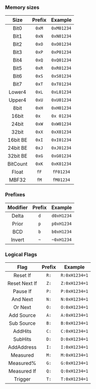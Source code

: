 ### Memory sizes

Size          | Prefix | Example   |
:------------:|:------:|:---------:|
Bit0          | `0xM`  | `0xM01234`
Bit1          | `0xN`  | `0xN01234`
Bit2          | `0xO`  | `0xO01234`
Bit3          | `0xP`  | `0xP01234`
Bit4          | `0xQ`  | `0xQ01234`
Bit5          | `0xR`  | `0xR01234`
Bit6          | `0xS`  | `0xS01234`
Bit7          | `0xT`  | `0xT01234`
Lower4        | `0xL`  | `0xL01234`
Upper4        | `0xU`  | `0xU01234`
8bit          | `0xH`  | `0xH01234`
16bit         | `0x `  | `0x 01234`
24bit         | `0xW`  | `0xW01234`
32bit         | `0xX`  | `0xX01234`
16bit BE      | `0xI`  | `0xI01234`
24bit BE      | `0xJ`  | `0xJ01234`
32bit BE      | `0xG`  | `0xG01234`
BitCount      | `0xK`  | `0xK01234`
Float         | `fF`   | `fF01234`
MBF32         | `fM`   | `fM01234`

### Prefixes

Modifier | Prefix | Example |
:-------:|:------:|:-------:|
Delta  | `d` | `d0xH1234`
Prior  | `p` | `p0xH1234`
BCD    | `b` | `b0xH1234`
Invert | `~` | `~0xH1234`

### Logical Flags

Flag | Prefix | Example   |
:---:|:------:|:---------:|
Reset If      | `R:` | `R:0xH1234=1`
Reset Next If | `Z:` | `Z:0xH1234=1`
Pause If      | `P:` | `P:0xH1234=1`
And Next      | `N:` | `N:0xH1234=1`
Or Next       | `O:` | `O:0xH1234=1`
Add Source    | `A:` | `A:0xH1234=1`
Sub Source    | `B:` | `B:0xH1234=1`
AddHits       | `C:` | `C:0xH1234=1`
SubHits       | `D:` | `D:0xH1234=1`
AddAddress    | `I:` | `I:0xH1234=1`
Measured      | `M:` | `M:0xH1234=1`
Measured%     | `G:` | `G:0xH1234=1`
Measured If   | `Q:` | `Q:0xH1234=1`
Trigger       | `T:` | `T:0xH1234=1`
